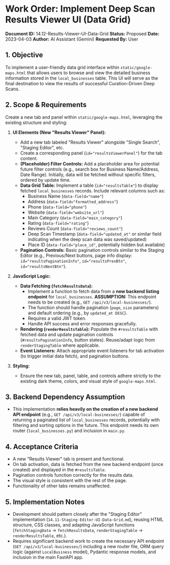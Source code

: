 # Work Order: Implement Deep Scan Results Viewer UI (Data Grid)

**Document ID:** 14.12-Results-Viewer-UI-Data-Grid
**Status:** Proposed
**Date:** 2023-04-03
**Author:** AI Assistant (Gemini)
**Requested By:** User

## 1. Objective

To implement a user-friendly data grid interface within `static/google-maps.html` that allows users to browse and view the detailed business information stored in the `local_businesses` table. This UI will serve as the final destination to view the results of successful Curation-Driven Deep Scans.

## 2. Scope & Requirements

Create a new tab and panel within `static/google-maps.html`, leveraging the existing structure and styling:

1.  **UI Elements (New "Results Viewer" Panel):**

    - Add a new tab labeled "Results Viewer" alongside "Single Search", "Staging Editor", etc.
    - Create a corresponding panel (`id="resultsViewerPanel"`) for the tab content.
    - **(Placeholder) Filter Controls:** Add a placeholder area for potential future filter controls (e.g., search box for Business Name/Address, Date Range). Initially, data will be fetched without specific filters, ordered by update time.
    - **Data Grid Table:** Implement a table (`id="resultsTable"`) to display fetched `local_businesses` records. Include relevant columns such as:
      - Business Name (`data-field="name"`)
      - Address (`data-field="formatted_address"`)
      - Phone (`data-field="phone"`)
      - Website (`data-field="website_url"`)
      - Main Category (`data-field="main_category"`)
      - Rating (`data-field="rating"`)
      - Reviews Count (`data-field="reviews_count"`)
      - Deep Scan Timestamp (`data-field="updated_at"` or similar field indicating when the deep scan data was saved/updated)
      - Place ID (`data-field="place_id"`, potentially hidden but available)
    - **Pagination Controls:** Basic pagination controls similar to the Staging Editor (e.g., Previous/Next buttons, page info display: `id="resultsPaginationInfo"`, `id="resultsPrevBtn"`, `id="resultsNextBtn"`).

2.  **JavaScript Logic:**

    - **Data Fetching (`fetchResultsData`):**
      - Implement a function to fetch data from a **new backend listing endpoint** for `local_businesses`. **ASSUMPTION:** This endpoint needs to be created (e.g., `GET /api/v3/local-businesses/`).
      - The function should handle pagination (`page`, `size` parameters) and default ordering (e.g., by `updated_at DESC`).
      - Requires a valid JWT token.
      - Handle API success and error responses gracefully.
    - **Rendering (`renderResultsTable`):** Populate the `#resultsTable` with fetched data and update pagination controls (`#resultsPaginationInfo`, button states). Reuse/adapt logic from `renderStagingTable` where applicable.
    - **Event Listeners:** Attach appropriate event listeners for tab activation (to trigger initial data fetch), and pagination buttons.

3.  **Styling:**
    - Ensure the new tab, panel, table, and controls adhere strictly to the existing dark theme, colors, and visual style of `google-maps.html`.

## 3. Backend Dependency Assumption

- This implementation **relies heavily on the creation of a new backend API endpoint** (e.g., `GET /api/v3/local-businesses/`) capable of returning a paginated list of `local_businesses` records, potentially with filtering and sorting options in the future. This endpoint needs its own router (`local_businesses.py`) and inclusion in `main.py`.

## 4. Acceptance Criteria

- A new "Results Viewer" tab is present and functional.
- On tab activation, data is fetched from the new backend endpoint (once created) and displayed in the `#resultsTable`.
- Pagination controls function correctly for the results data.
- The visual style is consistent with the rest of the page.
- Functionality of other tabs remains unaffected.

## 5. Implementation Notes

- Development should pattern closely after the "Staging Editor" implementation (`14.11-Staging-Editor-UI-Data-Grid.md`), reusing HTML structure, CSS classes, and adapting JavaScript functions (`fetchStagingData` -> `fetchResultsData`, `renderStagingTable` -> `renderResultsTable`, etc.).
- Requires significant backend work to create the necessary API endpoint (`GET /api/v3/local-businesses/`) including a new router file, ORM query logic (against `LocalBusiness` model), Pydantic response models, and inclusion in the main FastAPI app.
